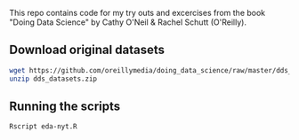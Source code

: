 This repo contains code for my try outs and excercises from the book "Doing Data Science" by Cathy O'Neil & Rachel Schutt (O'Reilly).

## Download original datasets

```bash
wget https://github.com/oreillymedia/doing_data_science/raw/master/dds_datasets.zip
unzip dds_datasets.zip
```

## Running the scripts

```bash
Rscript eda-nyt.R
```
